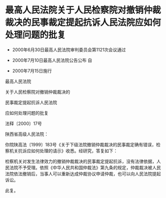 # 最高人民法院关于人民检察院对撤销仲裁裁决的民事裁定提起抗诉人民法院应如何处理问题的批复

- 2000年6月30日最高人民法院审判委员会第1121次会议通过

- 2000年7月10日最高人民法院公告公布 自

- 2000年7月15日施行

<!-- INFO END -->

最高人民法院

关于人民检察院对撤销仲裁裁决的

民事裁定提起抗诉人民法院

应如何处理问题的批复

法释〔2000〕17号

陕西省高级人民法院：

你院陕高法〔1999〕183号《关于下级法院撤销仲裁裁决的民事裁定确有错误，检察机关抗诉应如何处理的请示》收悉。经研究，答复如下：

检察机关对发生法律效力的撤销仲裁裁决的民事裁定提起抗诉，没有法律依据，人民法院不予受理。依照《中华人民共和国仲裁法》第九条的规定，仲裁裁决被人民法院依法撤销后，当事人可以重新达成仲裁协议申请仲裁，也可以向人民法院提起诉讼。

此复。
